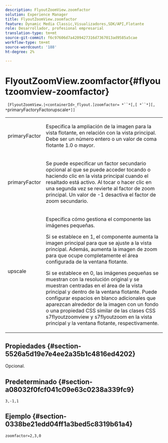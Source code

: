 ```yaml
---
description: FlyoutZoomView.zoomfactor
solution: Experience Manager
title: FlyoutZoomView.zoomfactor
feature: Dynamic Media Classic,Visualizadores,SDK/API,Flotante
role: Desarrollador, profesional empresarial
translation-type: tm+mt
source-git-commit: f6c97606d7a4209427316d7367013ad9585a5cae
workflow-type: tm+mt
source-wordcount: '188'
ht-degree: 2%

---
```



# FlyoutZoomView.zoomfactor{#flyoutzoomview-zoomfactor}

` [FlyoutZoomView.|<containerId>_flyout.]zoomfactor= *``*[,[ *``*][, *`primaryFactoryFactorupscale`*]]`

<table id="table_9B98C97485DD4DEB8A6ECBCE8DF6B886"> 
 <tbody> 
  <tr> 
   <td colname="col1"> <p> <span class="codeph"> <span class="varname"> primaryFactor</span> </span> </p> </td> 
   <td colname="col2"> <p> Especifica la ampliación de la imagen para la vista flotante, en relación con la vista principal. Debe ser un número entero o un valor de coma flotante <span class="codeph"> 1.0</span> o mayor. </p> </td> 
  </tr> 
  <tr> 
   <td colname="col1"> <p> <span class="codeph"> <span class="varname"> primaryFactor</span> </span> </p> </td> 
   <td colname="col2"> <p> Se puede especificar un factor secundario opcional al que se puede acceder tocando o haciendo clic en la vista principal cuando el resaltado está activo. Al tocar o hacer clic en una segunda vez se revierte al factor de zoom principal. Un valor de <span class="codeph"> -1</span> desactiva el factor de zoom secundario. </p> </td> 
  </tr> 
  <tr> 
   <td colname="col1"> <p><span class="codeph"><span class="varname"> upscale</span></span> </p> </td> 
   <td colname="col2"> <p>Especifica cómo gestiona el componente las imágenes pequeñas. </p> <p>Si se establece en <span class="codeph"> 1</span>, el componente aumenta la imagen principal para que se ajuste a la vista principal. Además, aumenta la imagen de zoom para que ocupe completamente el área configurada de la ventana flotante. </p> <p>Si se establece en <span class="codeph"> 0</span>, las imágenes pequeñas se muestran con la resolución original y se muestran centradas en el área de la vista principal y dentro de la ventana flotante. Puede configurar espacios en blanco adicionales que aparezcan alrededor de la imagen con un fondo o una propiedad CSS similar de las clases CSS <span class="codeph"> s7flyoutzoomview</span> y <span class="codeph"> s7flyoutzoom</span> en la vista principal y la ventana flotante, respectivamente. </p> </td> 
  </tr> 
 </tbody> 
</table>

## Propiedades {#section-5526a5d19e7e4ee2a35b1c4816ed4202}

Opcional.

## Predeterminado {#section-a08032f0fcf041c09e63c0238a339fc9}

`3,-1,1`

## Ejemplo {#section-0338be21edd04ff1a3bed5c8319b61a4}

`zoomfactor=2,3,0`
